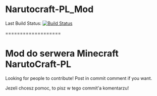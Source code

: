 Narutocraft-PL_Mod
==================

Last Build Status:
[![Build Status](http://jenkins.grm.ccs.pl/job/NarutoCraft_Mod/badge/icon)](http://jenkins.grm.ccs.pl/job/NarutoCraft_Mod/)

===================

Mod do serwera Minecraft NarutoCraft-PL
===================

Looking for people to contribute! Post in commit comment if you want.

Jezeli chcesz pomoc, to pisz w tego commit'a komentarzu!

